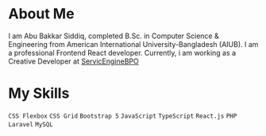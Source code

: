 # About Me
  I am Abu Bakkar Siddiq, completed B.Sc. in Computer Science & Engineering from American International University-Bangladesh (AIUB). I am a professional Frontend React developer. Currently, i am working as a Creative Developer at [ServicEngineBPO]("https://sebpo.com/") 
# My Skills
`CSS Flexbox` `CSS Grid` `Bootstrap 5` `JavaScript` `TypeScript` `React.js` `PHP` `Laravel` `MySQL`
  
   

<!--
**ab-siddiq/ab-siddiq** is a ✨ _special_ ✨ repository because its `README.md` (this file) appears on your GitHub profile.

Here are some ideas to get you started:

- 🔭 I’m currently working on ...
- 🌱 I’m currently learning ...
- 👯 I’m looking to collaborate on ...
- 🤔 I’m looking for help with ...
- 💬 Ask me about ...
- 📫 How to reach me: ...
- 😄 Pronouns: ...
- ⚡ Fun fact: ...
-->
